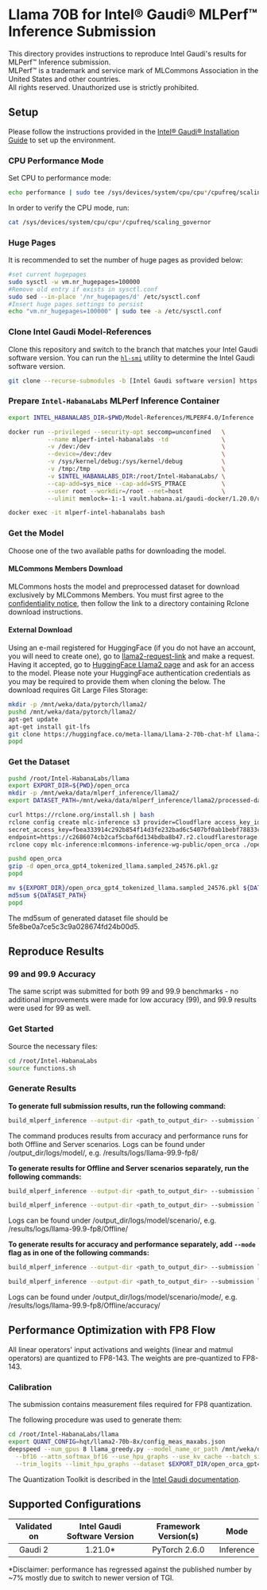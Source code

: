 # Llama 70B for Intel® Gaudi® MLPerf™ Inference Submission
This directory provides instructions to reproduce Intel Gaudi's results for MLPerf™ Inference submission.\
MLPerf™ is a trademark and service mark of MLCommons Association in the United States and other countries.\
All rights reserved. Unauthorized use is strictly prohibited.

## Setup

Please follow the instructions provided in the [Intel® Gaudi® Installation Guide](https://docs.habana.ai/en/latest/Installation_Guide/index.html) to set up the environment.

### CPU Performance Mode

Set CPU to performance mode:
```bash
echo performance | sudo tee /sys/devices/system/cpu/cpu*/cpufreq/scaling_governor
```

In order to verify the CPU mode, run:
```bash
cat /sys/devices/system/cpu/cpu*/cpufreq/scaling_governor
```

### Huge Pages
It is recommended to set the number of huge pages as provided below:
```bash
#set current hugepages
sudo sysctl -w vm.nr_hugepages=100000
#Remove old entry if exists in sysctl.conf
sudo sed --in-place '/nr_hugepages/d' /etc/sysctl.conf
#Insert huge pages settings to persist
echo "vm.nr_hugepages=100000" | sudo tee -a /etc/sysctl.conf
```

### Clone Intel Gaudi Model-References
Clone this repository and switch to the branch that matches your Intel Gaudi software version.
You can run the [`hl-smi`](https://docs.habana.ai/en/latest/System_Management_Tools_Guide/System_Management_Tools.html#hl-smi-utility-options) utility to determine the Intel Gaudi software version.
```bash
git clone --recurse-submodules -b [Intel Gaudi software version] https://github.com/HabanaAI/Model-References
```

### Prepare `Intel-HabanaLabs` MLPerf Inference Container
```bash
export INTEL_HABANALABS_DIR=$PWD/Model-References/MLPERF4.0/Inference
```

```bash
docker run --privileged --security-opt seccomp=unconfined   \
           --name mlperf-intel-habanalabs -td               \
           -v /dev:/dev                                     \
           --device=/dev:/dev                               \
           -v /sys/kernel/debug:/sys/kernel/debug           \
           -v /tmp:/tmp                                     \
           -v $INTEL_HABANALABS_DIR:/root/Intel-HabanaLabs/ \
           --cap-add=sys_nice --cap-add=SYS_PTRACE          \
           --user root --workdir=/root --net=host           \
           --ulimit memlock=-1:-1 vault.habana.ai/gaudi-docker/1.20.0/ubuntu22.04/habanalabs/pytorch-installer-2.6.0:latest
```
```bash
docker exec -it mlperf-intel-habanalabs bash
```
### Get the Model
Choose one of the two available paths for downloading the model.

#### MLCommons Members Download
MLCommons hosts the model and preprocessed dataset for download exclusively by MLCommons Members.
You must first agree to the [confidentiality notice](https://docs.google.com/forms/d/e/1FAIpQLSc_8VIvRmXM3I8KQaYnKf7gy27Z63BBoI_I1u02f4lw6rBp3g/viewform),
then follow the link to a directory containing Rclone download instructions.

#### External Download
Using an e-mail registered for HuggingFace (if you do not have an account, you will need to create one),
go to [llama2-request-link](https://ai.meta.com/resources/models-and-libraries/llama-downloads/) and make a request.
Having it accepted, go to [HuggingFace Llama2 page](https://huggingface.co/meta-llama/Llama-2-70b-chat-hf) and ask for an access to the model.
Please note your HuggingFace authentication credentials as you may be required to provide them when cloning the below.
The download requires Git Large Files Storage:
```bash
mkdir -p /mnt/weka/data/pytorch/llama2/
pushd /mnt/weka/data/pytorch/llama2/
apt-get update
apt-get install git-lfs
git clone https://huggingface.co/meta-llama/Llama-2-70b-chat-hf Llama-2-70b-chat-hf
popd
```

### Get the Dataset
```bash
pushd /root/Intel-HabanaLabs/llama
export EXPORT_DIR=${PWD}/open_orca
mkdir -p /mnt/weka/data/mlperf_inference/llama2/
export DATASET_PATH=/mnt/weka/data/mlperf_inference/llama2/processed-data.pkl

curl https://rclone.org/install.sh | bash
rclone config create mlc-inference s3 provider=Cloudflare access_key_id=f65ba5eef400db161ea49967de89f47b \
secret_access_key=fbea333914c292b854f14d3fe232bad6c5407bf0ab1bebf78833c2b359bdfd2b \
endpoint=https://c2686074cb2caf5cbaf6d134bdba8b47.r2.cloudflarestorage.com
rclone copy mlc-inference:mlcommons-inference-wg-public/open_orca ./open_orca -P

pushd open_orca
gzip -d open_orca_gpt4_tokenized_llama.sampled_24576.pkl.gz
popd

mv ${EXPORT_DIR}/open_orca_gpt4_tokenized_llama.sampled_24576.pkl ${DATASET_PATH}
md5sum ${DATASET_PATH}
popd
```
The md5sum of generated dataset file should be 5fe8be0a7ce5c3c9a028674fd24b00d5.

##  Reproduce Results
### 99 and 99.9 Accuracy
The same script was submitted for both 99 and 99.9 benchmarks - no additional improvements were made for low accuracy (99), and 99.9 results were used for 99 as well.

### Get Started
Source the necessary files:

```bash
cd /root/Intel-HabanaLabs
source functions.sh
```

### Generate Results
**To generate full submission results, run the following command:**
```bash
build_mlperf_inference --output-dir <path_to_output_dir> --submission llama-99.9-fp8
```
The command produces results from accuracy and performance runs for both Offline and Server scenarios.
Logs can be found under /output_dir/logs/model/, e.g. /results/logs/llama-99.9-fp8/


**To generate results for Offline and Server scenarios separately, run the following commands:**
```bash
build_mlperf_inference --output-dir <path_to_output_dir> --submission llama-99.9-fp8_Offline
```

```bash
build_mlperf_inference --output-dir <path_to_output_dir> --submission llama-99.9-fp8_Server
```
Logs can be found under /output_dir/logs/model/scenario/, e.g. /results/logs/llama-99.9-fp8/Offline/

**To generate results for accuracy and performance separately, add ```--mode``` flag as in one of the following commands:**
```bash
build_mlperf_inference --output-dir <path_to_output_dir> --submission llama-99.9-fp8_Server --mode acc
```
```bash
build_mlperf_inference --output-dir <path_to_output_dir> --submission llama-99.9-fp8_Offline --mode perf
```

Logs can be found under /output_dir/logs/model/scenario/mode/, e.g. /results/logs/llama-99.9-fp8/Offline/accuracy/

## Performance Optimization with FP8 Flow
All linear operators' input activations and weights (linear and matmul operators) are quantized to FP8-143.
The weights are pre-quantized to FP8-143.

### Calibration
The submission contains measurement files required for FP8 quantization.

The following procedure was used to generate them:
```bash
cd /root/Intel-HabanaLabs/llama
export QUANT_CONFIG=hqt/llama2-70b-8x/config_meas_maxabs.json
deepspeed --num_gpus 8 llama_greedy.py --model_name_or_path /mnt/weka/data/pytorch/llama2/Llama-2-70b-chat-hf/ \
  --bf16 --attn_softmax_bf16 --use_hpu_graphs --use_kv_cache --batch_size 128 --reuse_cache                    \
  --trim_logits --limit_hpu_graphs --dataset $EXPORT_DIR/open_orca_gpt4_tokenized_llama.calibration_1000.pkl
```

The Quantization Toolkit is described in the [Intel Gaudi documentation](https://docs.habana.ai/en/latest/PyTorch/Inference_on_PyTorch/Inference_Using_FP8.html#fp8-inference-using-hqt).

## Supported Configurations

| Validated on | Intel Gaudi Software Version | Framework Version(s) |   Mode    |
| :----------: | :--------------------------: | :------------------: | :-------: |
|    Gaudi 2   |      1.21.0*                 |    PyTorch 2.6.0     | Inference |

*Disclaimer: performance has regressed against the published number by ~7% mostly due to switch to newer version of TGI.
